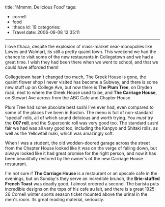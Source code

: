 title: 'Mmmm, Delicious Food'
tags:
  - cornell
  - food
  - ithaca
id: 19
categories:
  - Travel
date: 2006-08-08 12:35:11
---

I love Ithaca, despite the explosion of mass-market near-monopolies like Lowes and Walmart, its still a pretty quaint town. This weekend we had the chance to visit some of the new restaurants in Collegetown  and we had a great time. I wish they had been there when we went to school, and that we could have afforded them!

Collegetown hasn't changed too much, The Greek House is gone, the quaint flower shop I never visited has become a Subway, and there is some new stuff up on College Ave, but now there is **The Plum Tree**, on Dryden road, next to where the Greek House used to be, and **The Carriage House**, on Stewart Ave across from the ABC Cafe and Chapter House.

Plum Tree had some absolute best sushi I've ever had, even compared to some of the places I've been in Boston. The menu is full of non-standard 'special' rolls, all of which sound delicious and worth trying. You _must_ try the **007 roll**, and the Supersonic roll was very good too. The standard sushi fair we had was all very good too, including the Kanpyo and Shitaki rolls, as well as the Yellowtail maki, which was amazingly soft.

When I was a student, the old wodden-doored garage across the street from the Chapter House looked like it was on the verge of falling down, but always looked like it had great promise for the right person, and now it has been beautifully restored by the owner's of the new Carriage House restaurant.

I'm not sure if **The Carriage House** is a restaurant or an upscale cafe in the evenings, but on Sunday's they serve an incredible brunch, the **Brie-stuffed French Toast** was deadly good, I almost ordered a second. The barista puts incredible designs on the tops of his cafe au lait, and there is a great 1925-26 Cornell winter sports season ticket mounted above the urinal in the men's room. Its great reading material, seriously.
